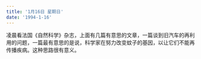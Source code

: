 ```yaml
---
title: '1月16日 星期日'
date: '1994-1-16'
---
```

凌晨看法国《自然科学》杂志，上面有几篇有意思的文章，一篇谈到旧汽车的再利用的问题，一篇最有意思的是说，科学家在努力改变蚊子的基因，以让它们不能再传播疾病。这种思路很有意义。